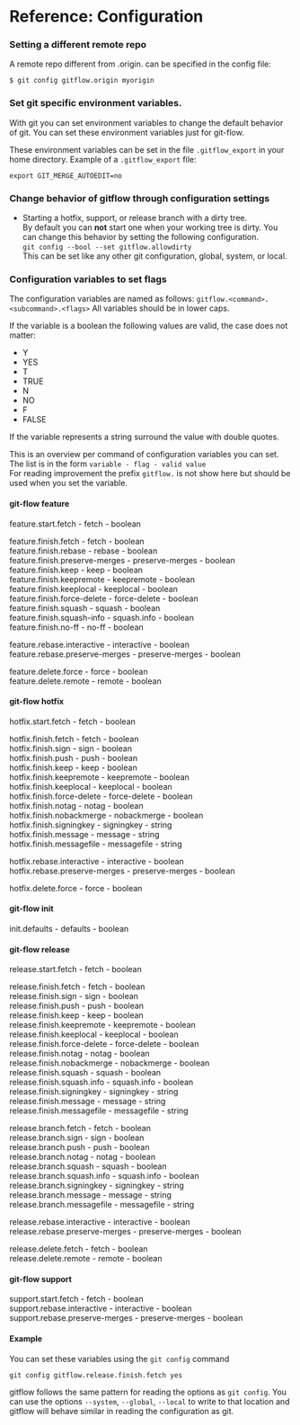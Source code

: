# Reference: Configuration

### Setting a different remote repo
A remote repo different from .origin. can be specified in the config file:

`$ git config gitflow.origin myorigin`

### Set git specific environment variables.
With git you can set environment variables to change the default behavior of 
git. You can set these environment variables just for git-flow.

These environment variables can be set in the file `.gitflow_export` in your 
home directory. 
Example of a `.gitflow_export` file:

    export GIT_MERGE_AUTOEDIT=no

### Change behavior of gitflow through configuration settings

- Starting a hotfix, support, or release branch with a dirty tree.  
By default you can **not** start one when your working tree is dirty. You can change this behavior by setting the following configuration.  
`git config --bool --set gitflow.allowdirty`  
This can be set like any other git configuration, global, system, or local.

### Configuration variables to set flags
The configuration variables are named as follows:
`gitflow.<command>.<subcommand>.<flags>`
All variables should be in lower caps.

If the variable is a boolean the following values are valid, the case does not 
matter:
* Y
* YES
* T
* TRUE
* N
* NO
* F
* FALSE

If the variable represents a string surround the value with double quotes.

This is an overview per command of configuration variables you can set. The list 
is in the form `variable - flag - valid value`  
For reading improvement the prefix `gitflow.` is not show here but should 
be used when you set the variable. 
#### git-flow feature
feature.start.fetch - fetch - boolean

feature.finish.fetch - fetch - boolean  
feature.finish.rebase - rebase - boolean  
feature.finish.preserve-merges - preserve-merges - boolean  
feature.finish.keep - keep - boolean  
feature.finish.keepremote - keepremote - boolean  
feature.finish.keeplocal - keeplocal - boolean  
feature.finish.force-delete - force-delete - boolean  
feature.finish.squash - squash - boolean  
feature.finish.squash-info - squash.info - boolean  
feature.finish.no-ff - no-ff - boolean  

feature.rebase.interactive - interactive - boolean  
feature.rebase.preserve-merges - preserve-merges - boolean  

feature.delete.force - force - boolean  
feature.delete.remote - remote - boolean  

#### git-flow hotfix
hotfix.start.fetch - fetch - boolean  

hotfix.finish.fetch - fetch - boolean  
hotfix.finish.sign - sign - boolean  
hotfix.finish.push - push - boolean  
hotfix.finish.keep - keep - boolean  
hotfix.finish.keepremote - keepremote - boolean  
hotfix.finish.keeplocal - keeplocal - boolean  
hotfix.finish.force-delete - force-delete - boolean  
hotfix.finish.notag - notag - boolean  
hotfix.finish.nobackmerge - nobackmerge - boolean  
hotfix.finish.signingkey - signingkey - string  
hotfix.finish.message - message - string  
hotfix.finish.messagefile - messagefile - string  

hotfix.rebase.interactive - interactive - boolean  
hotfix.rebase.preserve-merges - preserve-merges - boolean  

hotfix.delete.force - force - boolean  

#### git-flow init
init.defaults - defaults - boolean  

#### git-flow release
release.start.fetch - fetch - boolean  

release.finish.fetch - fetch - boolean  
release.finish.sign - sign - boolean  
release.finish.push - push - boolean  
release.finish.keep - keep - boolean  
release.finish.keepremote - keepremote - boolean  
release.finish.keeplocal - keeplocal - boolean  
release.finish.force-delete - force-delete - boolean  
release.finish.notag - notag - boolean  
release.finish.nobackmerge - nobackmerge - boolean  
release.finish.squash - squash - boolean  
release.finish.squash.info - squash.info - boolean  
release.finish.signingkey - signingkey - string  
release.finish.message - message - string  
release.finish.messagefile - messagefile - string  

release.branch.fetch - fetch - boolean  
release.branch.sign - sign - boolean  
release.branch.push - push - boolean  
release.branch.notag - notag - boolean  
release.branch.squash - squash - boolean  
release.branch.squash.info - squash.info - boolean  
release.branch.signingkey - signingkey - string  
release.branch.message - message - string  
release.branch.messagefile - messagefile - string  

release.rebase.interactive - interactive - boolean  
release.rebase.preserve-merges - preserve-merges - boolean
  
release.delete.fetch - fetch - boolean  
release.delete.remote - remote - boolean  

#### git-flow support
support.start.fetch - fetch - boolean  
support.rebase.interactive - interactive - boolean  
support.rebase.preserve-merges - preserve-merges - boolean  

#### Example
You can set these variables using the `git config` command

    git config gitflow.release.finish.fetch yes
    
gitflow follows the same pattern for reading the options as `git config`.
You can use the options `--system`, `--global`, `--local` to write to that 
location and gitflow will behave similar in reading the configuration as git. 
